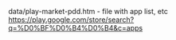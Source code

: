 data/play-market-pdd.htm - file with app list, etc https://play.google.com/store/search?q=%D0%BF%D0%B4%D0%B4&c=apps